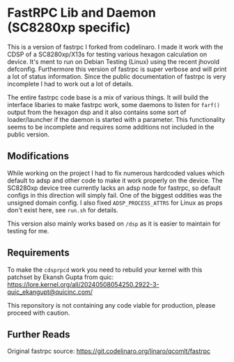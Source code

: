 # FastRPC Lib and Daemon (SC8280xp specific)

This is a version of fastrpc I forked from codelinaro. I made it work with the CDSP of a SC8280xp/X13s for testing various hexagon calculation on device. It's ment to run on Debian Testing (Linux) using the recent jhovold defconfig. Furthermore this version of fastrpc is super verbose and will print a lot of status information. Since the public documentation of fastrpc is very incomplete I had to work out a lot of details.

The entire fastrpc code base is a mix of various things. It will build the interface libaries to make fastrpc work, some daemons to listen for `farf()` output from the hexagon dsp and it also contains some sort of loader/launcher if the daemon is started with a parameter. This functionality seems to be incomplete and requires some additions not included in the public version.

## Modifications

While working on the project I had to fix numerous hardcoded values which default to adsp and other code to make it work properly on the device. The SC8280xp device tree currently lacks an adsp node for fastrpc, so default configs in this direction will simply fail. One of the biggest oddities was the unsigned domain config. I also fixed `ADSP_PROCESS_ATTRS` for Linux as props don't exist here, see `run.sh` for details.

This version also mainly works based on `/dsp` as it is easier to maintain for testing for me.

## Requirements

To make the `cdsprpcd` work you need to rebuild your kernel with this patchset by Ekansh Gupta from quic:
https://lore.kernel.org/all/20240508054250.2922-3-quic_ekangupt@quicinc.com/

This reponsitory is not containing any code viable for production, please proceed with caution.

## Further Reads

Original fastrpc source: https://git.codelinaro.org/linaro/qcomlt/fastrpc